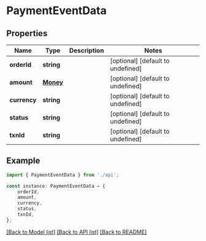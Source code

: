 # PaymentEventData


## Properties

Name | Type | Description | Notes
------------ | ------------- | ------------- | -------------
**orderId** | **string** |  | [optional] [default to undefined]
**amount** | [**Money**](Money.md) |  | [optional] [default to undefined]
**currency** | **string** |  | [optional] [default to undefined]
**status** | **string** |  | [optional] [default to undefined]
**txnId** | **string** |  | [optional] [default to undefined]

## Example

```typescript
import { PaymentEventData } from './api';

const instance: PaymentEventData = {
    orderId,
    amount,
    currency,
    status,
    txnId,
};
```

[[Back to Model list]](../README.md#documentation-for-models) [[Back to API list]](../README.md#documentation-for-api-endpoints) [[Back to README]](../README.md)
